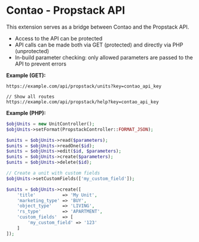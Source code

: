 # Contao - Propstack API
This extension serves as a bridge between Contao and the Propstack API.

- Access to the API can be protected
- API calls can be made both via GET (protected) and directly via PHP (unprotected)
- In-build parameter checking: only allowed parameters are passed to the API to prevent errors

**Example (GET):**
```
https://example.com/api/propstack/units?key=contao_api_key

// Show all routes
https://example.com/api/propstack/help?key=contao_api_key
```

**Example (PHP):**
```php
$objUnits = new UnitController();
$objUnits->setFormat(PropstackController::FORMAT_JSON);

$units = $objUnits->read($parameters);
$units = $objUnits->readOne($id);
$units = $objUnits->edit($id, $parameters);
$units = $objUnits->create($parameters);
$units = $objUnits->delete($id);

// Create a unit with custom fields
$objUnits->setCustomFields(['my_custom_field']);

$units = $objUnits->create([
    'title'          => 'My Unit',
    'marketing_type' => 'BUY',      
    'object_type'    => 'LIVING',
    'rs_type'        => 'APARTMENT',
    'custom_fields'  => [
        'my_custom_field' => '123'
    ]
]);
```
